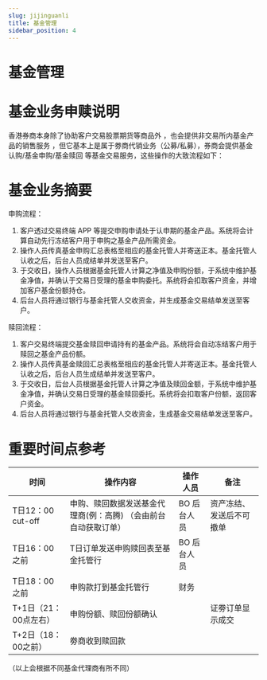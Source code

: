 ```yaml
---
slug: jijinguanli
title: 基金管理
sidebar_position: 4
---
```



# 基金管理


# 基金业务申赎说明


香港券商本身除了协助客户交易股票期货等商品外 ，也会提供非交易所内基金产品的销售服务 ，但它基本上是属于劵商代销业务（公募/私募），券商会提供基金认购/基金申购/基金赎回 等基金交易服务，这些操作的大致流程如下：


# 基金业务摘要


申购流程：

1. 客户透过交易终端 APP 等提交申购申请处于认申期的基金产品。系统将会计算自动先行冻结客户用于申购之基金产品所需资金。
2. 操作人员传真基金申购汇总表格至相应的基金托管人并寄送正本。基金托管人认收之后，后台人员成结单并发送至客户。
3. 于交收日，操作人员根据基金托管人计算之净值及申购份额，于系统中维护基金净值，并确认于交易日受理的基金申购委托。系统将会扣取客户资金，并增加客户基金份额持仓。
4. 后台人员将通过银行与基金托管人交收资金，并生成基金交易结单发送至客户。

赎回流程：

1. 客户交易终端提交基金赎回申请持有的基金产品。系统将会自动冻结客户用于赎回之基金产品份额。
2. 操作人员传真基金赎回汇总表格至相应的基金托管人并寄送正本。基金托管人认收之后，后台人员生成结单并发送至客户。
3. 于交收日，后台人员根据基金托管人计算之净值及赎回金额，于系统中维护基金净值，并确认交易日受理的基金赎回委托。系统将会扣取客户份额，返回客户资金。
4. 后台人员将通过银行与基金托管人交收资金，生成基金交易结单发送至客户。

# **重要时间点参考** 


| 时间               | 操作内容                               | 操作人员    | 备注            |
| ---------------- | ---------------------------------- | ------- | ------------- |
| T日12：00 cut-off  | 申购、赎回数据发送基金代理商(例：高腾) （会由前台自动获取订单）  | BO 后台人员 | 资产冻结、发送后不可撤单  |
| T日16：00之前        | T日订单发送申购赎回表至基金托管行                  | BO 后台人员 |               |
| T日18：00之前        | 申购款打到基金托管行                         | 财务      |               |
| T+1日（21：00点左右）   | 申购份额、赎回份额确认                        |         | 证劵订单显示成交      |
| T+2日（18：00之前）    | 劵商收到赎回款                            |         |               |


（以上会根据不同基金代理商有所不同）

